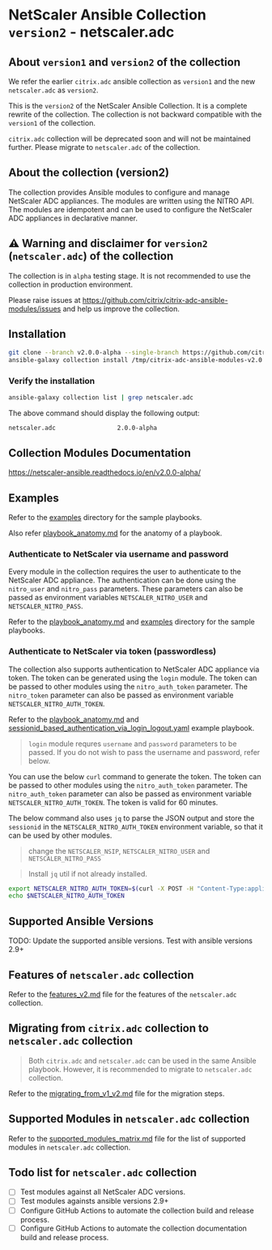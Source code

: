 # NetScaler Ansible Collection `version2` - netscaler.adc

## About `version1` and `version2` of the collection

We refer the earlier `citrix.adc` ansible collection as `version1` and the new `netscaler.adc` as `version2`.

This is the `version2` of the NetScaler Ansible Collection. It is a complete rewrite of the collection. The collection is not backward compatible with the `version1` of the collection.

`citrix.adc` collection will be deprecated soon and will not be maintained further. Please migrate to `netscaler.adc` of the collection.

## About the collection (version2)

The collection provides Ansible modules to configure and manage NetScaler ADC appliances. The modules are written using the NITRO API. The modules are idempotent and can be used to configure the NetScaler ADC appliances in declarative manner.

## :warning: Warning and disclaimer for `version2` (`netscaler.adc`) of the collection

The collection is in `alpha` testing stage. It is not recommended to use the collection in production environment.

Please raise issues at <https://github.com/citrix/citrix-adc-ansible-modules/issues> and help us improve the collection.

## Installation

```bash
git clone --branch v2.0.0-alpha --single-branch https://github.com/citrix/citrix-adc-ansible-modules.git /tmp/citrix-adc-ansible-modules-v2.0.0-alpha
ansible-galaxy collection install /tmp/citrix-adc-ansible-modules-v2.0.0-alpha --force
```

### Verify the installation

```bash
ansible-galaxy collection list | grep netscaler.adc
```

The above command should display the following output:

```text
netscaler.adc                 2.0.0-alpha
```

## Collection Modules Documentation

<https://netscaler-ansible.readthedocs.io/en/v2.0.0-alpha/>

## Examples

Refer to the [examples](examples) directory for the sample playbooks.

Also refer [playbook_anatomy.md](playbook_anatomy.md) for the anatomy of a playbook.

### Authenticate to NetScaler via username and password

Every module in the collection requires the user to authenticate to the NetScaler ADC appliance. The authentication can be done using the `nitro_user` and `nitro_pass` parameters. These parameters can also be passed as environment variables `NETSCALER_NITRO_USER` and `NETSCALER_NITRO_PASS`.

Refer to the [playbook_anatomy.md](playbook_anatomy.md) and [examples](examples) directory for the sample playbooks.

### Authenticate to NetScaler via token (passwordless)

The collection also supports authentication to NetScaler ADC appliance via token. The token can be generated using the `login` module. The token can be passed to other modules using the `nitro_auth_token` parameter. The `nitro_token` parameter can also be passed as environment variable `NETSCALER_NITRO_AUTH_TOKEN`.

Refer to the [playbook_anatomy.md](playbook_anatomy.md) and [sessionid_based_authentication_via_login_logout.yaml](examples/sessionid_based_authentication_via_login_logout.yaml) example playbook.

> `login` module requres `username` and `password` parameters to be passed. If you do not wish to pass the username and password, refer below.

You can use the below `curl` command to generate the token. The token can be passed to other modules using the `nitro_auth_token` parameter. The `nitro_auth_token` parameter can also be passed as environment variable `NETSCALER_NITRO_AUTH_TOKEN`. The token is valid for 60 minutes.

The below command also uses `jq` to parse the JSON output and store the `sessionid` in the `NETSCALER_NITRO_AUTH_TOKEN` environment variable, so that it can be used by other modules.

> change the `NETSCALER_NSIP`, `NETSCALER_NITRO_USER` and `NETSCALER_NITRO_PASS`

> Install `jq` util if not already installed.

```bash
export NETSCALER_NITRO_AUTH_TOKEN=$(curl -X POST -H "Content-Type:application/json" --insecure --silent https://NETSCALER_NSIP/nitro/v1/config/login -d '{"login":{"username":"NETSCALER_NITRO_USER", "password":"NETSCALER_NITRO_PASS"}}' | jq .sessionid)
echo $NETSCALER_NITRO_AUTH_TOKEN
```

## Supported Ansible Versions

TODO: Update the supported ansible versions. Test with ansible versions 2.9+

## Features of `netscaler.adc` collection

Refer to the [features_v2.md](features_v2.md) file for the features of the `netscaler.adc` collection.

## Migrating from `citrix.adc` collection to `netscaler.adc` collection

> Both `citrix.adc` and `netscaler.adc` can be used in the same Ansible playbook. However, it is recommended to migrate to `netscaler.adc` collection.

Refer to the [migrating_from_v1_v2.md](migrating_from_v1_v2.md) file for the migration steps.

## Supported Modules in `netscaler.adc` collection

Refer to the [supported_modules_matrix.md](supported_modules_matrix.md) file for the list of supported modules in `netscaler.adc` collection.

## Todo list for `netscaler.adc` collection

- [ ] Test modules against all NetScaler ADC versions.
- [ ] Test modules againsts ansible versions 2.9+
- [ ] Configure GitHub Actions to automate the collection build and release process.
- [ ] Configure GitHub Actions to automate the collection documentation build and release process.
